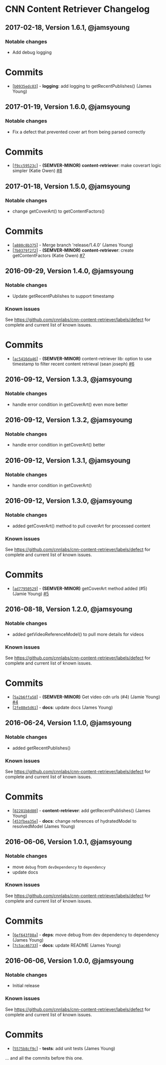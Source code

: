 # CNN Content Retriever Changelog



## 2017-02-18, Version 1.6.1, @jamsyoung
### Notable changes
- Add debug logging

# Commits
* [[`b0935edc03`](https://github.com/cnnlabs/cnn-content-retriever/commit/b0935edc03)] - **logging**: add logging to getRecentPublishes() (James Young)




## 2017-01-19, Version 1.6.0, @jamsyoung
### Notable changes
- Fix a defect that prevented cover art from being parsed correctly

# Commits
* [[`f9cc59523c`](https://github.com/cnnlabs/cnn-content-retriever/commit/f9cc59523c)] - **(SEMVER-MINOR)** **content-retriever**: make coverart logic simpler (Katie Owen) [#8](https://github.com/cnnlabs/cnn-content-retriever/pull/8)




## 2017-01-18, Version 1.5.0, @jamsyoung
### Notable changes
- change getCoverArt() to getContentFactors()


# Commits
* [[`a880c8b375`](https://github.com/cnnlabs/cnn-content-retriever/commit/a880c8b375)] - Merge branch 'release/1.4.0' (James Young)
* [[`7b0379f2f2`](https://github.com/cnnlabs/cnn-content-retriever/commit/7b0379f2f2)] - **(SEMVER-MINOR)** **content-retriever**: create getContentFactors (Katie Owen) [#7](https://github.com/cnnlabs/cnn-content-retriever/pull/7)





## 2016-09-29, Version 1.4.0, @jamsyoung

### Notable changes

- Update getRecentPublishes to support timestamp


### Known issues

See https://github.com/cnnlabs/cnn-content-retriever/labels/defect for complete and
current list of known issues.


# Commits

* [[`ac5416da46`](https://github.com/cnnlabs/cnn-content-retriever/commit/ac5416da46)] - **(SEMVER-MINOR)** content-retriever lib: option to use timestamp to filter recent content retrieval (sean joseph) [#6](https://github.com/cnnlabs/cnn-content-retriever/pull/6)




## 2016-09-12, Version 1.3.3, @jamsyoung

### Notable changes

- handle error condition in getCoverArt() even more better




## 2016-09-12, Version 1.3.2, @jamsyoung

### Notable changes

- handle error condition in getCoverArt() better


## 2016-09-12, Version 1.3.1, @jamsyoung

### Notable changes

- handle error condition in getCoverArt()




## 2016-09-12, Version 1.3.0, @jamsyoung

### Notable changes

- added getCoverArt() method to pull coverArt for processed content


### Known issues

See https://github.com/cnnlabs/cnn-content-retriever/labels/defect for complete and
current list of known issues.


# Commits

* [[`ad77950529`](https://github.com/cnnlabs/cnn-content-retriever/commit/ad77950529)] - **(SEMVER-MINOR)** getCoverArt method added (#5) (Jamie Young) [#5](https://github.com/cnnlabs/cnn-content-retriever/pull/5)




## 2016-08-18, Version 1.2.0, @jamsyoung

### Notable changes

- added getVideoReferenceModel() to pull more details for videos


### Known issues

See https://github.com/cnnlabs/cnn-content-retriever/labels/defect for complete and
current list of known issues.


# Commits

* [[`5a2b6ffa58`](https://github.com/cnnlabs/cnn-content-retriever/commit/5a2b6ffa58)] - **(SEMVER-MINOR)** Get video cdn urls (#4) (Jamie Young) [#4](https://github.com/cnnlabs/cnn-content-retriever/pull/4)
* [[`2fe88e5d61`](https://github.com/cnnlabs/cnn-content-retriever/commit/2fe88e5d61)] - **docs**: update docs (James Young)




## 2016-06-24, Version 1.1.0, @jamsyoung

### Notable changes

- added getRecentPublishes()


### Known issues

See https://github.com/cnnlabs/cnn-content-retriever/labels/defect for complete and
current list of known issues.


# Commits

* [[`82281b8d80`](https://github.com/cnnlabs/cnn-content-retriever/commit/82281b8d80)] - **content-retriever**: add getRecentPublishes() (James Young)
* [[`453fbea35e`](https://github.com/cnnlabs/cnn-content-retriever/commit/453fbea35e)] - **docs**: change references of hydratedModel to resolvedModel (James Young)




## 2016-06-06, Version 1.0.1, @jamsyoung

### Notable changes

- move `debug` from `devDependency` to `dependency`
- update docs


### Known issues

See https://github.com/cnnlabs/cnn-content-retriever/labels/defect for complete and
current list of known issues.


# Commits

* [[`6ef643f08a`](https://github.com/cnnlabs/cnn-content-retriever/commit/6ef643f08a)] - **deps**: move debug from dev dependency to dependency (James Young)
* [[`7c5ac46733`](https://github.com/cnnlabs/cnn-content-retriever/commit/7c5ac46733)] - **docs**: update README (James Young)




## 2016-06-06, Version 1.0.0, @jamsyoung

### Notable changes

- Initial release


### Known issues

See https://github.com/cnnlabs/cnn-content-retriever/labels/defect for complete and
current list of known issues.


# Commits

* [[`5575b8cf9c`](https://github.com/cnnlabs/cnn-content-retriever/commit/5575b8cf9c)] - **tests**: add unit tests (James Young)

... and all the commits before this one.

